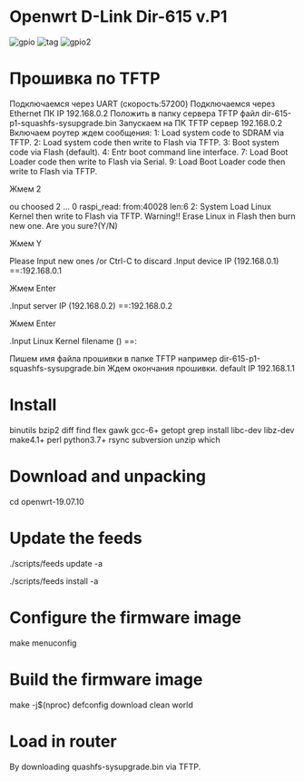 # Openwrt D-Link Dir-615 v.P1
![gpio](https://github.com/hazy1710/DIR-615-P1/assets/19472123/1f80bcc3-ce92-4748-aa77-0e62b166be2b)
![tag](https://github.com/hazy1710/DIR-615-P1/assets/19472123/20b30b69-2ea6-46d9-a561-686f6bf4bafa)
![gpio2](https://github.com/hazy1710/DIR-615-P1/assets/19472123/606dac82-57b7-405f-b0a3-a97ce599cb17)

# Прошивка по TFTP
Подключаемся через UART (скорость:57200)
Подключаемся через Ethernet
ПК IP 192.168.0.2
Положить в папку сервера TFTP файл dir-615-p1-squashfs-sysupgrade.bin
Запускаем на ПК TFTP сервер 192.168.0.2 
Включаем роутер ждем сообщения:
1: Load system code to SDRAM via TFTP.
2: Load system code then write to Flash via TFTP.
3: Boot system code via Flash (default).
4: Entr boot command line interface.
7: Load Boot Loader code then write to Flash via Serial.
9: Load Boot Loader code then write to Flash via TFTP.

Жмем 2

ou choosed 2
... 0
raspi_read: from:40028 len:6
2: System Load Linux Kernel then write to Flash via TFTP.
Warning!! Erase Linux in Flash then burn new one. Are you sure?(Y/N)

Жмем Y

Please Input new ones /or Ctrl-C to discard
.Input device IP (192.168.0.1) ==:192.168.0.1

Жмем Enter

.Input server IP (192.168.0.2) ==:192.168.0.2

Жмем Enter

.Input Linux Kernel filename () ==:

Пишем имя файла прошивки в папке TFTP например dir-615-p1-squashfs-sysupgrade.bin
Ждем окончания прошивки.
default IP 192.168.1.1

# Install
binutils bzip2 diff find flex gawk gcc-6+ getopt grep install libc-dev libz-dev
make4.1+ perl python3.7+ rsync subversion unzip which

# Download and unpacking
cd openwrt-19.07.10

# Update the feeds
./scripts/feeds update -a

./scripts/feeds install -a
 
# Configure the firmware image
make menuconfig
 
# Build the firmware image
make -j$(nproc) defconfig download clean world

# Load in router
By downloading quashfs-sysupgrade.bin via TFTP.
